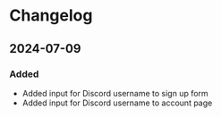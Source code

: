 # Changelog

## 2024-07-09

### Added

- Added input for Discord username to sign up form
- Added input for Discord username to account page
